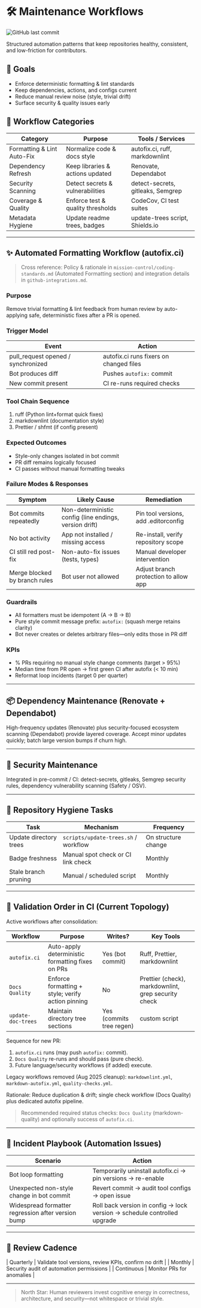 # 🛠️ Maintenance Workflows

![GitHub last commit](https://img.shields.io/github/last-commit/basher83/docs?path=flight-manuals%2Fgitops%2Fworkflows%2Fmaintenance-workflows.md&display_timestamp=committer)

Structured automation patterns that keep repositories healthy, consistent, and low-friction for contributors.

## 🎯 Goals

- Enforce deterministic formatting & lint standards
- Keep dependencies, actions, and configs current
- Reduce manual review noise (style, trivial drift)
- Surface security & quality issues early

## 🔄 Workflow Categories

| Category | Purpose | Tools / Services |
|----------|---------|------------------|
| Formatting & Lint Auto-Fix | Normalize code & docs style | autofix.ci, ruff, markdownlint |
| Dependency Refresh | Keep libraries & actions updated | Renovate, Dependabot |
| Security Scanning | Detect secrets & vulnerabilities | detect-secrets, gitleaks, Semgrep |
| Coverage & Quality | Enforce test & quality thresholds | CodeCov, CI test suites |
| Metadata Hygiene | Update readme trees, badges | update-trees script, Shields.io |

---

## ✨ Automated Formatting Workflow (autofix.ci)

> Cross reference: Policy & rationale in `mission-control/coding-standards.md` (Automated Formatting section) and integration details in `github-integrations.md`.

### Purpose

Remove trivial formatting & lint feedback from human review by auto-applying safe, deterministic fixes after a PR is opened.

### Trigger Model

| Event | Action |
|-------|--------|
| pull_request opened / synchronized | autofix.ci runs fixers on changed files |
| Bot produces diff | Pushes `autofix:` commit |
| New commit present | CI re-runs required checks |

### Tool Chain Sequence

1. ruff (Python lint+format quick fixes)
2. markdownlint (documentation style)
3. Prettier / shfmt (if config present)

### Expected Outcomes

- Style-only changes isolated in bot commit
- PR diff remains logically focused
- CI passes without manual formatting tweaks

### Failure Modes & Responses

| Symptom | Likely Cause | Remediation |
|---------|--------------|------------|
| Bot commits repeatedly | Non-deterministic config (line endings, version drift) | Pin tool versions, add .editorconfig |
| No bot activity | App not installed / missing access | Re-install, verify repository scope |
| CI still red post-fix | Non-auto-fix issues (tests, types) | Manual developer intervention |
| Merge blocked by branch rules | Bot user not allowed | Adjust branch protection to allow app |

### Guardrails

- All formatters must be idempotent (A -> B -> B)
- Pure style commit message prefix: `autofix:` (squash merge retains clarity)
- Bot never creates or deletes arbitrary files—only edits those in PR diff

### KPIs

- % PRs requiring no manual style change comments (target > 95%)
- Median time from PR open → first green CI after autofix (< 10 min)
- Reformat loop incidents (target 0 per quarter)

---

## 📦 Dependency Maintenance (Renovate + Dependabot)

High-frequency updates (Renovate) plus security-focused ecosystem scanning (Dependabot) provide layered coverage. Accept minor updates quickly; batch large version bumps if churn high.

---

## 🔐 Security Maintenance

Integrated in pre-commit / CI: detect-secrets, gitleaks, Semgrep security rules, dependency vulnerability scanning (Safety / OSV).

---

## 🧹 Repository Hygiene Tasks

| Task | Mechanism | Frequency |
|------|-----------|-----------|
| Update directory trees | `scripts/update-trees.sh` / workflow | On structure change |
| Badge freshness | Manual spot check or CI link check | Monthly |
| Stale branch pruning | Manual / scheduled script | Monthly |

---

## 🧪 Validation Order in CI (Current Topology)

Active workflows after consolidation:

| Workflow | Purpose | Writes? | Key Tools |
|----------|---------|---------|-----------|
| `autofix.ci` | Auto-apply deterministic formatting fixes on PRs | Yes (bot commit) | Ruff, Prettier, markdownlint |
| `Docs Quality` | Enforce formatting + style; verify action pinning | No | Prettier (check), markdownlint, grep security check |
| `update-doc-trees` | Maintain directory tree sections | Yes (commits tree regen) | custom script |

Sequence for new PR:

1. `autofix.ci` runs (may push `autofix:` commit).
2. `Docs Quality` re-runs and should pass (pure check).
3. Future language/security workflows (if added) execute.

Legacy workflows removed (Aug 2025 cleanup): `markdownlint.yml`, `markdown-autofix.yml`, `quality-checks.yml`.

Rationale: Reduce duplication & drift; single check workflow (Docs Quality) plus dedicated autofix pipeline.

> Recommended required status checks: `Docs Quality` (markdown-quality) and optionally success of `autofix.ci`.

---

## 🚨 Incident Playbook (Automation Issues)

| Scenario | Action |
|----------|--------|
| Bot loop formatting | Temporarily uninstall autofix.ci → pin versions → re-enable |
| Unexpected non-style change in bot commit | Revert commit → audit tool configs → open issue |
| Widespread formatter regression after version bump | Roll back version in config → lock version → schedule controlled upgrade |

---

## 📅 Review Cadence

| Quarterly | Validate tool versions, review KPIs, confirm no drift |
| Monthly | Security audit of automation permissions |
| Continuous | Monitor PRs for anomalies |

---

> North Star: Human reviewers invest cognitive energy in correctness, architecture, and security—not whitespace or trivial style.
